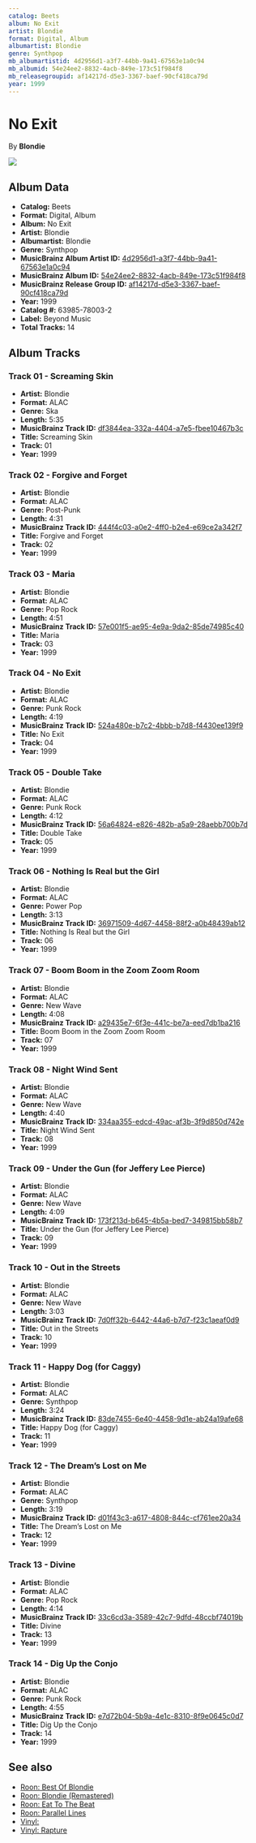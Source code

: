 ```yaml
---
catalog: Beets
album: No Exit
artist: Blondie
format: Digital, Album
albumartist: Blondie
genre: Synthpop
mb_albumartistid: 4d2956d1-a3f7-44bb-9a41-67563e1a0c94
mb_albumid: 54e24ee2-8832-4acb-849e-173c51f984f8
mb_releasegroupid: af14217d-d5e3-3367-baef-90cf418ca79d
year: 1999
---
```


# No Exit

By **Blondie**

![](../../assets/beetscovers/Blondie-No_Exit.jpg)

## Album Data

- **Catalog:** Beets
- **Format:** Digital, Album
- **Album:** No Exit
- **Artist:** Blondie
- **Albumartist:** Blondie
- **Genre:** Synthpop
- **MusicBrainz Album Artist ID:** [4d2956d1-a3f7-44bb-9a41-67563e1a0c94](https://musicbrainz.org/artist/4d2956d1-a3f7-44bb-9a41-67563e1a0c94)
- **MusicBrainz Album ID:** [54e24ee2-8832-4acb-849e-173c51f984f8](https://musicbrainz.org/release/54e24ee2-8832-4acb-849e-173c51f984f8)
- **MusicBrainz Release Group ID:** [af14217d-d5e3-3367-baef-90cf418ca79d](https://musicbrainz.org/release-group/af14217d-d5e3-3367-baef-90cf418ca79d)
- **Year:** 1999
- **Catalog #:** 63985-78003-2
- **Label:** Beyond Music
- **Total Tracks:** 14

## Album Tracks

### Track 01 - Screaming Skin

- **Artist:** Blondie
- **Format:** ALAC
- **Genre:** Ska
- **Length:** 5:35
- **MusicBrainz Track ID:** [df3844ea-332a-4404-a7e5-fbee10467b3c](https://musicbrainz.org/recording/df3844ea-332a-4404-a7e5-fbee10467b3c)
- **Title:** Screaming Skin
- **Track:** 01
- **Year:** 1999

### Track 02 - Forgive and Forget

- **Artist:** Blondie
- **Format:** ALAC
- **Genre:** Post-Punk
- **Length:** 4:31
- **MusicBrainz Track ID:** [444f4c03-a0e2-4ff0-b2e4-e69ce2a342f7](https://musicbrainz.org/recording/444f4c03-a0e2-4ff0-b2e4-e69ce2a342f7)
- **Title:** Forgive and Forget
- **Track:** 02
- **Year:** 1999

### Track 03 - Maria

- **Artist:** Blondie
- **Format:** ALAC
- **Genre:** Pop Rock
- **Length:** 4:51
- **MusicBrainz Track ID:** [57e001f5-ae95-4e9a-9da2-85de74985c40](https://musicbrainz.org/recording/57e001f5-ae95-4e9a-9da2-85de74985c40)
- **Title:** Maria
- **Track:** 03
- **Year:** 1999

### Track 04 - No Exit

- **Artist:** Blondie
- **Format:** ALAC
- **Genre:** Punk Rock
- **Length:** 4:19
- **MusicBrainz Track ID:** [524a480e-b7c2-4bbb-b7d8-f4430ee139f9](https://musicbrainz.org/recording/524a480e-b7c2-4bbb-b7d8-f4430ee139f9)
- **Title:** No Exit
- **Track:** 04
- **Year:** 1999

### Track 05 - Double Take

- **Artist:** Blondie
- **Format:** ALAC
- **Genre:** Punk Rock
- **Length:** 4:12
- **MusicBrainz Track ID:** [56a64824-e826-482b-a5a9-28aebb700b7d](https://musicbrainz.org/recording/56a64824-e826-482b-a5a9-28aebb700b7d)
- **Title:** Double Take
- **Track:** 05
- **Year:** 1999

### Track 06 - Nothing Is Real but the Girl

- **Artist:** Blondie
- **Format:** ALAC
- **Genre:** Power Pop
- **Length:** 3:13
- **MusicBrainz Track ID:** [36971509-4d67-4458-88f2-a0b48439ab12](https://musicbrainz.org/recording/36971509-4d67-4458-88f2-a0b48439ab12)
- **Title:** Nothing Is Real but the Girl
- **Track:** 06
- **Year:** 1999

### Track 07 - Boom Boom in the Zoom Zoom Room

- **Artist:** Blondie
- **Format:** ALAC
- **Genre:** New Wave
- **Length:** 4:08
- **MusicBrainz Track ID:** [a29435e7-6f3e-441c-be7a-eed7db1ba216](https://musicbrainz.org/recording/a29435e7-6f3e-441c-be7a-eed7db1ba216)
- **Title:** Boom Boom in the Zoom Zoom Room
- **Track:** 07
- **Year:** 1999

### Track 08 - Night Wind Sent

- **Artist:** Blondie
- **Format:** ALAC
- **Genre:** New Wave
- **Length:** 4:40
- **MusicBrainz Track ID:** [334aa355-edcd-49ac-af3b-3f9d850d742e](https://musicbrainz.org/recording/334aa355-edcd-49ac-af3b-3f9d850d742e)
- **Title:** Night Wind Sent
- **Track:** 08
- **Year:** 1999

### Track 09 - Under the Gun (for Jeffery Lee Pierce)

- **Artist:** Blondie
- **Format:** ALAC
- **Genre:** New Wave
- **Length:** 4:09
- **MusicBrainz Track ID:** [173f213d-b645-4b5a-bed7-349815bb58b7](https://musicbrainz.org/recording/173f213d-b645-4b5a-bed7-349815bb58b7)
- **Title:** Under the Gun (for Jeffery Lee Pierce)
- **Track:** 09
- **Year:** 1999

### Track 10 - Out in the Streets

- **Artist:** Blondie
- **Format:** ALAC
- **Genre:** New Wave
- **Length:** 3:03
- **MusicBrainz Track ID:** [7d0ff32b-6442-44a6-b7d7-f23c1aeaf0d9](https://musicbrainz.org/recording/7d0ff32b-6442-44a6-b7d7-f23c1aeaf0d9)
- **Title:** Out in the Streets
- **Track:** 10
- **Year:** 1999

### Track 11 - Happy Dog (for Caggy)

- **Artist:** Blondie
- **Format:** ALAC
- **Genre:** Synthpop
- **Length:** 3:24
- **MusicBrainz Track ID:** [83de7455-6e40-4458-9d1e-ab24a19afe68](https://musicbrainz.org/recording/83de7455-6e40-4458-9d1e-ab24a19afe68)
- **Title:** Happy Dog (for Caggy)
- **Track:** 11
- **Year:** 1999

### Track 12 - The Dream’s Lost on Me

- **Artist:** Blondie
- **Format:** ALAC
- **Genre:** Synthpop
- **Length:** 3:19
- **MusicBrainz Track ID:** [d01f43c3-a617-4808-844c-cf761ee20a34](https://musicbrainz.org/recording/d01f43c3-a617-4808-844c-cf761ee20a34)
- **Title:** The Dream’s Lost on Me
- **Track:** 12
- **Year:** 1999

### Track 13 - Divine

- **Artist:** Blondie
- **Format:** ALAC
- **Genre:** Pop Rock
- **Length:** 4:14
- **MusicBrainz Track ID:** [33c6cd3a-3589-42c7-9dfd-48ccbf74019b](https://musicbrainz.org/recording/33c6cd3a-3589-42c7-9dfd-48ccbf74019b)
- **Title:** Divine
- **Track:** 13
- **Year:** 1999

### Track 14 - Dig Up the Conjo

- **Artist:** Blondie
- **Format:** ALAC
- **Genre:** Punk Rock
- **Length:** 4:55
- **MusicBrainz Track ID:** [e7d72b04-5b9a-4e1c-8310-8f9e0645c0d7](https://musicbrainz.org/recording/e7d72b04-5b9a-4e1c-8310-8f9e0645c0d7)
- **Title:** Dig Up the Conjo
- **Track:** 14
- **Year:** 1999


## See also

- [Roon: Best Of Blondie](../../Roon/Blondie/Best_Of_Blondie.md)
- [Roon: Blondie (Remastered)](../../Roon/Blondie/Blondie_Remastered.md)
- [Roon: Eat To The Beat](../../Roon/Blondie/Eat_To_The_Beat.md)
- [Roon: Parallel Lines](../../Roon/Blondie/Parallel_Lines.md)
- [Vinyl: ](../../Vinyl/Blondie/Blondie.md)
- [Vinyl: Rapture](../../Vinyl/Blondie/Rapture.md)
